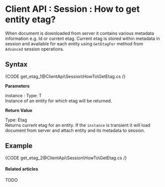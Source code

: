 # Client API : Session : How to get entity etag?

When document is downloaded from server it contains various metadata information e.g. Id or current etag. Current etag is stored within metadata in session and available for each entity using `GetEtagFor` method from `Advanced` session operations.

## Syntax

{CODE get_etag_1@ClientApi\Session\HowTo\GetEtag.cs /}

**Parameters**

instance
:   Type: T  
Instance of an entity for which etag will be returned.

**Return Value**

Type: Etag   
Returns current etag for an entity. If the `instance` is transient it will load document from server and attach entity and its metadata to session.

## Example

{CODE get_etag_2@ClientApi\Session\HowTo\GetEtag.cs /}

#### Related articles

TODO